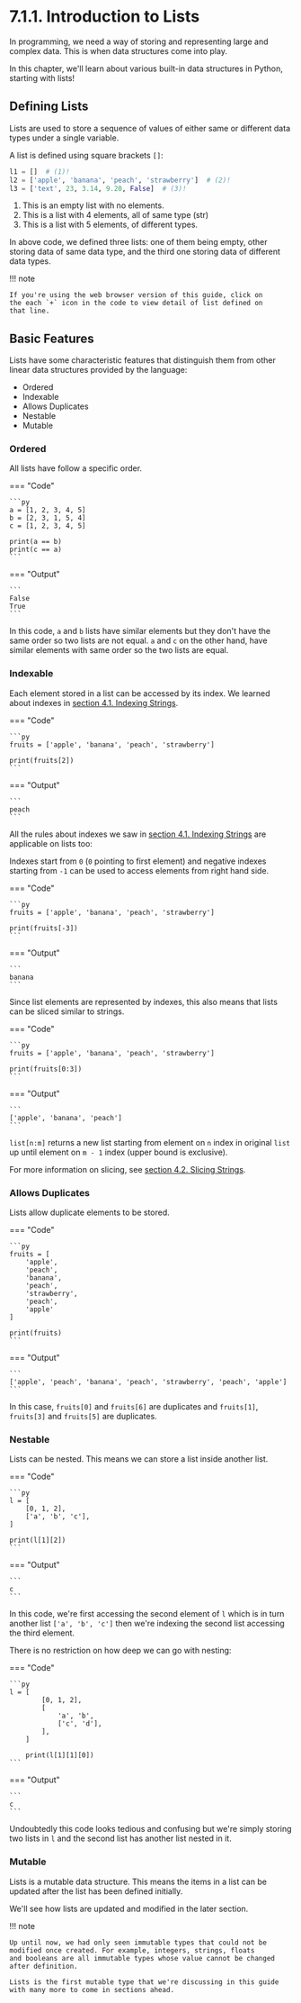 # 7.1.1. Introduction to Lists
In programming, we need a way of storing and representing large and
complex data. This is when data structures come into play.

In this chapter, we'll learn about various built-in data structures
in Python, starting with lists!

## Defining Lists
Lists are used to store a sequence of values of either same or different
data types under a single variable.

A list is defined using square brackets `[]`:

```py linenums="1"
l1 = []  # (1)!
l2 = ['apple', 'banana', 'peach', 'strawberry']  # (2)!
l3 = ['text', 23, 3.14, 9.20, False]  # (3)!
```

1. This is an empty list with no elements.
2. This is a list with 4 elements, all of same type (str)
3. This is a list with 5 elements, of different types.

In above code, we defined three lists: one of them being empty, other
storing data of same data type, and the third one storing data of different
data types.

!!! note

    If you're using the web browser version of this guide, click on
    the each `+` icon in the code to view detail of list defined on
    that line.

## Basic Features
Lists have some characteristic features that distinguish them
from other linear data structures provided by the language:

- Ordered
- Indexable
- Allows Duplicates
- Nestable
- Mutable

### Ordered
All lists have follow a specific order.

=== "Code"

    ```py
    a = [1, 2, 3, 4, 5]
    b = [2, 3, 1, 5, 4]
    c = [1, 2, 3, 4, 5]

    print(a == b)
    print(c == a)
    ```

=== "Output"

    ```
    False
    True
    ```

In this code, `a` and `b` lists have similar elements but they don't have
the same order so two lists are not equal. `a` and `c` on the other hand,
have similar elements with same order so the two lists are equal.

### Indexable
Each element stored in a list can be accessed by its index. We learned
about indexes in [section 4.1. Indexing Strings](../../string-operations/indexing-strings.md).

=== "Code"

    ```py
    fruits = ['apple', 'banana', 'peach', 'strawberry']

    print(fruits[2])
    ```

=== "Output"

    ```
    peach
    ```

All the rules about indexes we saw in [section 4.1. Indexing Strings](../../string-operations/indexing-strings.md) are applicable on lists too:

Indexes start from `0` (`0` pointing to first element) and negative
indexes starting from `-1` can be used to access elements from right
hand side.

=== "Code"

    ```py
    fruits = ['apple', 'banana', 'peach', 'strawberry']

    print(fruits[-3])
    ```

=== "Output"

    ```
    banana
    ```

Since list elements are represented by indexes, this also means that
lists can be sliced similar to strings.

=== "Code"

    ```py
    fruits = ['apple', 'banana', 'peach', 'strawberry']

    print(fruits[0:3])
    ```

=== "Output"

    ```
    ['apple', 'banana', 'peach']
    ```

`list[n:m]` returns a new list starting from element on `n` index in
original `list` up until element on `m - 1` index (upper bound is
exclusive).

For more information on slicing, see [section 4.2. Slicing Strings](../../string-operations/slicing-strings.md).

### Allows Duplicates
Lists allow duplicate elements to be stored.

=== "Code"

    ```py
    fruits = [
        'apple',
        'peach',
        'banana',
        'peach',
        'strawberry',
        'peach',
        'apple'
    ]

    print(fruits)
    ```

=== "Output"

    ```
    ['apple', 'peach', 'banana', 'peach', 'strawberry', 'peach', 'apple']
    ```

In this case, `fruits[0]` and `fruits[6]` are duplicates and `fruits[1]`,
`fruits[3]` and `fruits[5]` are duplicates.

### Nestable
Lists can be nested. This means we can store a list inside another list.

=== "Code"

    ```py
    l = [
        [0, 1, 2],
        ['a', 'b', 'c'],
    ]

    print(l[1][2])
    ```

=== "Output"

    ```
    c
    ```

In this code, we're first accessing the second element of `l` which
is in turn another list `['a', 'b', 'c']` then we're indexing the second
list accessing the third element.

There is no restriction on how deep we can go with nesting:

=== "Code"

    ```py
    l = [
            [0, 1, 2],
            [
                'a', 'b',
                ['c', 'd'],
            ],
        ]

        print(l[1][1][0])
    ```

=== "Output"

    ```
    c
    ```

Undoubtedly this code looks tedious and confusing but we're simply storing
two lists in `l` and the second list has another list nested in it.

### Mutable
Lists is a mutable data structure. This means the items in a list can
be updated after the list has been defined initially.

We'll see how lists are updated and modified in the later section.

!!! note

    Up until now, we had only seen immutable types that could not be
    modified once created. For example, integers, strings, floats
    and booleans are all immutable types whose value cannot be changed
    after definition.

    Lists is the first mutable type that we're discussing in this guide
    with many more to come in sections ahead.
